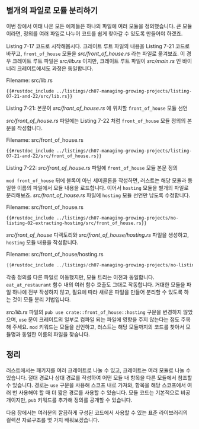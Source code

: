## 별개의 파일로 모듈 분리하기

이번 장에서 여태 나온 모든 예제들은 하나의 파일에 여러 모듈을 정의했습니다.
큰 모듈이라면, 정의를 여러 파일로 나누어 코드를 쉽게 찾아갈 수 있도록
만들어야 하겠죠.

Listing 7-17 코드로 시작해봅시다.
크레이트 루트 파일의 내용을 Listing 7-21 코드로 바꾸고,
`front_of_house` 모듈을 *src/front_of_house.rs* 라는 파일로 옮겨보죠.
이 경우 크레이트 루트 파일은 *src/lib.rs* 이지만,
크레이트 루트 파일이 *src/main.rs* 인 바이너리 크레이트에서도 과정은 동일합니다.

<span class="filename">Filename: src/lib.rs</span>

```rust,ignore
{{#rustdoc_include ../listings/ch07-managing-growing-projects/listing-07-21-and-22/src/lib.rs}}
```

<span class="caption">Listing 7-21: 본문이 *src/front_of_house.rs* 에 위치할
`front_of_house` 모듈 선언</span>

*src/front_of_house.rs* 파일에는 Listing 7-22 처럼
`front_of_house` 모듈 정의의 본문을 작성합니다.

<span class="filename">Filename: src/front_of_house.rs</span>

```rust,ignore
{{#rustdoc_include ../listings/ch07-managing-growing-projects/listing-07-21-and-22/src/front_of_house.rs}}
```

<span class="caption">Listing 7-22: *src/front_of_house.rs* 파일에
`front_of_house` 모듈 본문 정의</span>

`mod front_of_house` 뒤에 블록이 아닌 세미콜론을 작성하면,
러스트는 해당 모듈과 동일한 이름의 파일에서 모듈 내용을 로드합니다.
이어서 `hosting` 모듈을 별개의 파일로 분리해보죠.
*src/front_of_house.rs* 파일에 `hosting` 모듈 선언만 남도록
수정합니다.

<span class="filename">Filename: src/front_of_house.rs</span>

```rust,ignore
{{#rustdoc_include ../listings/ch07-managing-growing-projects/no-listing-02-extracting-hosting/src/front_of_house.rs}}
```

*src/front_of_house* 디렉토리와
*src/front_of_house/hosting.rs* 파일을 생성하고,
`hosting` 모듈 내용을 작성합니다.

<span class="filename">Filename: src/front_of_house/hosting.rs</span>

```rust
{{#rustdoc_include ../listings/ch07-managing-growing-projects/no-listing-02-extracting-hosting/src/front_of_house/hosting.rs}}
```

각종 정의를 다른 파일로 이동했지만, 모듈 트리는 이전과 동일합니다.
`eat_at_restaurant` 함수 내의 여러 함수 호출도 그대로 작동합니다.
거대한 모듈을 파일 하나에 전부 작성하지 않고, 필요에 따라 새로운 파일을 만들어
분리할 수 있도록 하는 것이 모듈 분리 기법입니다.

*src/lib.rs* 파일의 `pub use crate::front_of_house::hosting` 구문을 변경하지 않았으며,
`use` 문이 크레이트의 일부로 컴파일 되는 파일에 영향을 주지 않는다는 점도 주목해 주세요.
`mod` 키워드는 모듈을 선언하고,
러스트는 해당 모듈까지의 코드를 찾아서
모듈명과 동일한 이름의 파일을 찾습니다.

## 정리

러스트에서는 패키지를 여러 크레이트로 나눌 수 있고, 크레이트는 여러 모듈로 나눌 수 있습니다.
절대 경로나 상대 경로를 작성하여 어떤 모듈 내 항목을 다른 모듈에서 참조할 수 있습니다.
경로는 `use` 구문을 사용해 스코프 내로 가져와,
항목을 해당 스코프에서 여러 번 사용해야 할 때 더 짧은 경로를 사용할 수 있습니다.
모듈 코드는 기본적으로 비공개이지만,
`pub` 키워드를 추가해 정의를 공개할 수 있습니다.

다음 장에서는 여러분의 깔끔하게 구성된 코드에서 사용할 수 있는
표준 라이브러리의 컬렉션 자료구조를 몇 가지 배워보겠습니다.
